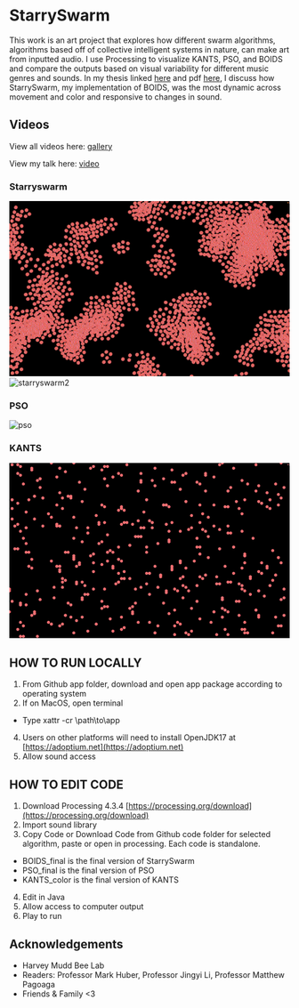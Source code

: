 # StarrySwarm
This work is an art project that explores how different swarm algorithms, algorithms based off of collective intelligent systems in nature, can make art from inputted audio. I use Processing to visualize KANTS, PSO, and BOIDS and compare the outputs based on visual variability for different music genres and sounds. In my thesis linked [here](https://scholarship.claremont.edu/scripps_theses/2565) and pdf [here](https://drive.google.com/file/d/1HI5bjpnPcctkYzpv3L9yVeFsn1tz7gLC/view?usp=sharing), I discuss how StarrySwarm, my implementation of BOIDS, was the most dynamic across movement and color and responsive to changes in sound. 

## Videos
View all videos here: [gallery](https://youtube.com/playlist?list=PLsro6Cwvmceuaw9eLh6N0waUc08S1HUG7&si=ASSh_qcwqHQQU-WI)

View my talk here: [video](https://youtu.be/Fs6_1vZRmJw)

### Starryswarm 
![starryswarm](https://github.com/angzla/StarrySwarm/blob/main/starryswarm.gif)
![starryswarm2](https://github.com/angzla/StarrySwarm/blob/main/starryswarm2.gif)

### PSO
![pso](https://github.com/angzla/StarrySwarm/blob/main/pso.gif)

### KANTS
![kants](https://github.com/angzla/StarrySwarm/blob/main/kants.gif)

## HOW TO RUN LOCALLY
1. From Github app folder, download and open app package according to operating system
2. If on MacOS, open terminal
- Type xattr -cr \path\to\app
4. Users on other platforms will need to install OpenJDK17 at [https://adoptium.net](https://adoptium.net)
5. Allow sound access 

## HOW TO EDIT CODE 
1. Download Processing 4.3.4 [https://processing.org/download](https://processing.org/download)
2. Import sound library
3. Copy Code or Download Code from Github code folder for selected algorithm, paste or open in processing. Each code is standalone. 
- BOIDS_final is the final version of StarrySwarm 
- PSO_final is the final version of PSO
- KANTS_color is the final version of KANTS
4. Edit in Java 
5. Allow access to computer output
6. Play to run

## Acknowledgements 
- Harvey Mudd Bee Lab 
- Readers: Professor Mark Huber, Professor Jingyi Li, Professor Matthew Pagoaga
- Friends & Family <3
